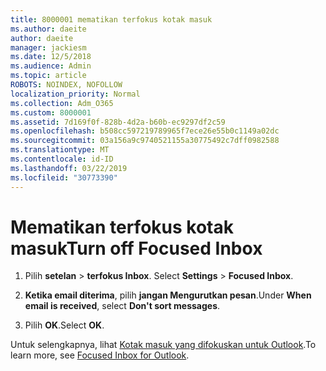 ```yaml
---
title: 8000001 mematikan terfokus kotak masuk
ms.author: daeite
author: daeite
manager: jackiesm
ms.date: 12/5/2018
ms.audience: Admin
ms.topic: article
ROBOTS: NOINDEX, NOFOLLOW
localization_priority: Normal
ms.collection: Adm_O365
ms.custom: 8000001
ms.assetid: 7d169f0f-828b-4d2a-b60b-ec9297df2c59
ms.openlocfilehash: b508cc597219789965f7ece26e55b0c1149a02dc
ms.sourcegitcommit: 03a156a9c9740521155a30775492c7dff0982588
ms.translationtype: MT
ms.contentlocale: id-ID
ms.lasthandoff: 03/22/2019
ms.locfileid: "30773390"
---
```

# <a name="turn-off-focused-inbox"></a><span data-ttu-id="7ac80-102">Mematikan terfokus kotak masuk</span><span class="sxs-lookup"><span data-stu-id="7ac80-102">Turn off Focused Inbox</span></span>

1. <span data-ttu-id="7ac80-103">Pilih **setelan** \> **terfokus Inbox**.  </span><span class="sxs-lookup"><span data-stu-id="7ac80-103">Select **Settings**  \> **Focused Inbox**.</span></span>
    
2. <span data-ttu-id="7ac80-104">**Ketika email diterima**, pilih **jangan Mengurutkan pesan**.</span><span class="sxs-lookup"><span data-stu-id="7ac80-104">Under **When email is received**, select **Don't sort messages**.</span></span>
    
3. <span data-ttu-id="7ac80-105">Pilih **OK**.</span><span class="sxs-lookup"><span data-stu-id="7ac80-105">Select **OK**.</span></span>
    
<span data-ttu-id="7ac80-106">Untuk selengkapnya, lihat [Kotak masuk yang difokuskan untuk Outlook](https://go.microsoft.com/fwlink/p/?linkid=873108).</span><span class="sxs-lookup"><span data-stu-id="7ac80-106">To learn more, see [Focused Inbox for Outlook](https://go.microsoft.com/fwlink/p/?linkid=873108).</span></span>
  

